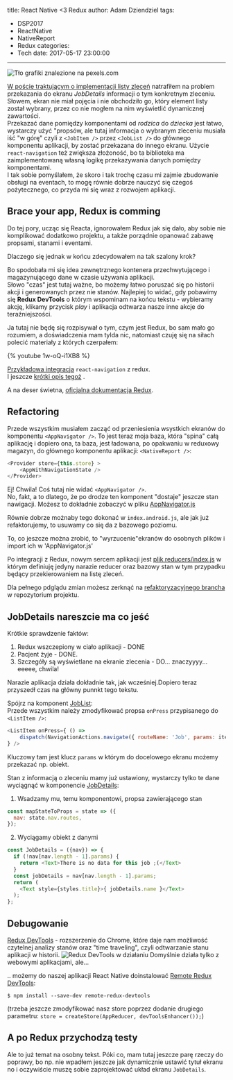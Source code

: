 title: React Native <3 Redux
author: Adam Dziendziel
tags:
  - DSP2017
  - ReactNative
  - NativeReport
  - Redux
categories:
  - Tech
date: 2017-05-17 23:00:00
---
![Tło grafiki znalezione na pexels.com](/images/react-loves-redux.png)

[W poście traktującym o implementacji listy zleceń](/React-Native-Nawigacja/) natrafiłem na problem przekazania do ekranu _JobDetails_ informacji o tym konkretnym zleceniu. Słowem, ekran nie miał pojęcia i nie obchodziło go, który element listy został wybrany, przez co nie mogłem na nim wyświetlić dynamicznej zawartości.   
Przekazać dane pomiędzy komponentami od _rodzica_ do _dziecka_ jest łatwo, wystarczy użyć "propsów, ale tutaj informacja o wybranym zleceniu musiała iść "w górę" czyli z `<JobItem />` przez `<JobList />` do głównego komponentu aplikacji, by zostać przekazana do innego ekranu. Użycie `react-navigation` też zwiększa złożoność, bo ta biblioteka ma zaimplementowaną własną logikę przekazywania danych pomiędzy komponentami.   
I tak sobie pomyślałem, że skoro i tak trochę czasu mi zajmie zbudowanie obsługi na eventach, to mogę równie dobrze nauczyć się czegoś pożytecznego, co przyda mi się wraz z rozwojem aplikacji.


## Brace your app, Redux is comming
Do tej pory, ucząc się Reacta, ignorowałem Redux jak się dało, aby sobie nie komplikować dodatkowo projektu, a także porządnie opanować zabawę propsami, stanami i eventami.

Dlaczego się jednak w końcu zdecydowałem na tak szalony krok?

Bo spodobała mi się idea zewnętrznego kontenera przechwytującego i magazynującego dane w czasie używania aplikacji.   
Słowo "czas" jest tutaj ważne, bo możemy łatwo poruszać się po historii akcji i generowanych przez nie stanów. Najlepiej to widać, gdy pobawimy się __Redux DevTools__ o którym wspominam na końcu tekstu - wybieramy akcję, klikamy przycisk _play_ i aplikacja odtwarza nasze inne akcje do teraźniejszości. 

Ja tutaj nie będę się rozpisywał o tym, czym jest Redux, bo sam mało go rozumiem, a doświadczenia mam tylda nic, natomiast czuję się na siłach polecić materiały z których czerpałem:

{% youtube 1w-oQ-i1XB8 %}

[Przykładowa integracja](https://github.com/react-community/react-navigation/tree/master/examples/ReduxExample) `react-navigation` z redux.   
I jeszcze [krótki opis  tegoż](https://reactnavigation.org/docs/guides/redux) .

A na deser świetna, [oficjalna dokumentacja Redux](http://redux.js.org/docs/basics/).

## Refactoring
Przede wszystkim musiałem zacząć od przeniesienia wsystkich ekranów do komponentu `<AppNavigator />`. To jest teraz moja baza, która "spina" całą aplikację i dopiero ona, ta baza, jest ładowana, po opakwaniu w reduxowy magazyn, do głównego komponentu aplikacji: `<NativeReport />`:

```javascript
<Provider store={this.store} >
	<AppWithNavigationState />
</Provider>
```
Ej! Chwila! Coś tutaj nie widać `<AppNavigator />`.   
No, fakt, a to dlatego, że po drodze ten komponent "dostaje" jeszcze stan nawigacji. Możesz to dokładnie zobaczyć w pliku [AppNavigator.js](https://github.com/fadehelix/NativeReport/blob/react-navigation-redux/src/navigators/AppNavigator.js)

Równie dobrze możnaby tego dokonać w `index.android.js`, ale jak już refaktorujemy, to usuwamy co się da z bazowego poziomu.

To, co jeszcze można zrobić, to "wyrzucenie"ekranów do osobnych plików i import ich w 'AppNavigator.js'

Po integracji z Redux, nowym sercem aplikacji jest [plik reducers/index.js](https://github.com/fadehelix/NativeReport/blob/react-navigation-redux/src/reducers/index.js) w którym definiuję jedyny narazie reducer oraz bazowy stan w tym przypadku będący przekierowaniem na listę zleceń.

Dla pełnego pdglądu zmian możesz zerknąć na [refaktoryzacyjnego brancha](https://github.com/fadehelix/NativeReport/tree/react-navigation-redux/src) w repozytorium projektu.

## JobDetails nareszcie ma co jeść
Krótkie sprawdzenie faktów:
1. Redux wszczepiony w ciało aplikacji - DONE
2. Pacjent żyje - DONE. 
3. Szczegóły są wyświetlane na ekranie zlecenia - DO...  znaczyyyy... eeeee, chwila!

Narazie aplikacja działa dokładnie tak, jak wcześniej.Dopiero teraz przyszedł czas na główny punnkt tego tekstu.

Spójrz na komponent [JobList](https://github.com/fadehelix/NativeReport/blob/react-navigation-redux/src/job-list.js):    
Przede wszystkim należy zmodyfikować propsa `onPress` przypisanego do `<ListItem />`:
```js
<ListItem onPress={ () =>
	dispatch(NavigationActions.navigate({ routeName: 'Job', params: item }))
} />
```
Kluczowy tam jest klucz `params` w którym do docelowego ekranu możemy przekazać np. obiekt. 

Stan z informacją o zleceniu mamy już ustawiony, wystarczy tylko te dane wyciągnąć w komponencie [JobDetails](https://github.com/fadehelix/NativeReport/blob/react-navigation-redux/src/job-details.js):

1. Wsadzamy mu, temu komponentowi, propsa zawierającego stan
```javascript
const mapStateToProps = state => ({
  nav: state.nav.routes,
});
```
2. Wyciągamy obiekt z danymi
```javascript
const JobDetails = ({nav}) => {
  if (!nav[nav.length - 1].params) {
    return <Text>There is no data for this job ;(</Text>
  }
  const jobDetails = nav[nav.length - 1].params;
  return (
    <Text style={styles.title}>{ jobDetails.name }</Text>
  );
};
```

## Debugowanie
[Redux DevTools](https://chrome.google.com/webstore/detail/redux-devtools/lmhkpmbekcpmknklioeibfkpmmfibljd/related) - rozszerzenie do Chrome, które daje nam możliwość czytelnej analizy stanów oraz "time traveling", czyli odtwarzanie stanu aplikacji w historii.
![Redux DevTools w działaniu](/images/rn-redux-devtools.jpg)
Domyślnie działa tylko z webowymi aplikacjami, ale...

.. możemy do naszej aplikacji React Native doinstalować [Remote Redux DevTools](https://github.com/zalmoxisus/remote-redux-devtools):
```
$ npm install --save-dev remote-redux-devtools
```
(trzeba jeszcze zmodyfikować nasz store poprzez dodanie drugiego parametru: `store = createStore(AppReducer, devToolsEnhancer());`)

## A po Redux przychodzą testy
Ale to już temat na osobny tekst. Póki co, mam tutaj jeszcze parę rzeczy do poprawy, bo np. nie wpadłem jeszcze jak dynamicznie ustawić tytuł ekranu no i oczywiście muszę sobie zaprojektować układ ekranu `JobDetails`.